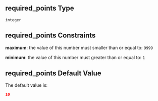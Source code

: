 ## required_points Type

`integer`

## required_points Constraints

**maximum**: the value of this number must smaller than or equal to: `9999`

**minimum**: the value of this number must greater than or equal to: `1`

## required_points Default Value

The default value is:

```json
10
```
